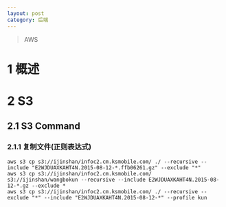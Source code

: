 ```yaml
---
layout: post
category: 后端
---
```

> AWS

# 1 概述
# 2 S3
## 2.1 S3 Command
### 2.1.1 复制文件(正则表达式)
```
aws s3 cp s3://ijinshan/infoc2.cm.ksmobile.com/ ./ --recursive --include "E2WJDUAXKAHT4N.2015-08-12-*.ffb06261.gz" --exclude "*"
aws s3 cp s3://ijinshan/infoc2.cm.ksmobile.com/ s3://ijinshan/wangbokun --recursive --include E2WJDUAXKAHT4N.2015-08-12-*.gz --exclude *
aws s3 cp s3://ijinshan/infoc2.cm.ksmobile.com/ ./ --recursive --exclude "*" --include "E2WJDUAXKAHT4N.2015-08-12-*" --profile kun
``` 

